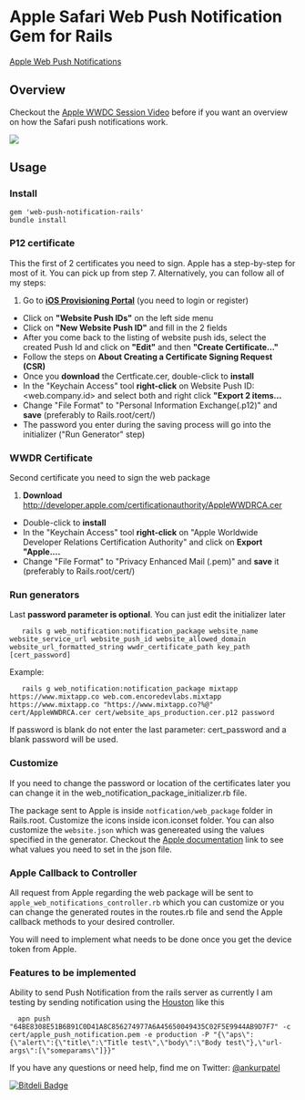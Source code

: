 Apple Safari Web Push Notification Gem for Rails
=================================

[Apple Web Push Notifications]

## Overview
Checkout the [Apple WWDC Session Video] before if you want an overview on how the Safari push notifications work.

<img src="http://www.xn--bdk.co/images/WebNotifications.png"/>

## Usage

### Install

```
gem 'web-push-notification-rails'
bundle install
```

### P12 certificate
This the first of 2 certificates you need to sign.
Apple has a step-by-step for most of it. You can pick up from step 7.
Alternatively, you can follow all of my steps:

1. Go to <b>[iOS Provisioning Portal]</b> (you need to login or register)
* Click on <b>"Website Push IDs"</b> on the left side menu
* Click on <b>"New Website Push ID"</b> and fill in the 2 fields
* After you come back to the listing of website push ids, select the created Push Id and click on <b>"Edit"</b> and then <b>"Create Certificate..."</b>
* Follow the steps on <b>About Creating a Certificate Signing Request (CSR)</b>
* Once you <b>download</b> the Certficate.cer, double-click to <b>install</b>
* In the "Keychain Access" tool <b>right-click</b> on Website Push ID: <web.company.id> and select both and right click <b>"Export 2 items...</b>
* Change "File Format" to "Personal Information Exchange(.p12)" and <b>save</b> (preferably to Rails.root/cert/)
* The password you enter during the saving process will go into the initializer ("Run Generator" step)

### WWDR Certificate
Second certificate you need to sign the web package

1. <b>Download</b> http://developer.apple.com/certificationauthority/AppleWWDRCA.cer
* Double-click to <b>install</b>
* In the "Keychain Access" tool <b>right-click</b> on "Apple Worldwide Developer Relations Certification Authority" and click on <b>Export "Apple....</b>
* Change "File Format" to "Privacy Enhanced Mail (.pem)" and <b>save</b> it (preferably to Rails.root/cert/)

### Run generators
Last <b>password parameter is optional</b>. You can just edit the initializer later
```
   rails g web_notification:notification_package website_name website_service_url website_push_id website_allowed_domain website_url_formatted_string wwdr_certificate_path key_path [cert_password]
```

Example:
```
   rails g web_notification:notification_package mixtapp https://www.mixtapp.co web.com.encoredevlabs.mixtapp https://www.mixtapp.co "https://www.mixtapp.co?%@" cert/AppleWWDRCA.cer cert/website_aps_production.cer.p12 password
```
If password is blank do not enter the last parameter: cert_password and a blank password will be used.

### Customize
If you need to change the password or location of the certificates later you can change it in the web_notification_package_initializer.rb file.

The package sent to Apple is inside `notfication/web_package` folder in Rails.root. Customize the icons inside icon.iconset folder. You can also customize the `website.json` which was genereated using the values specified in the generator. Checkout the [Apple documentation] link to see what values you need to set in the json file.

### Apple Callback to Controller
All request from Apple regarding the web package will be sent to `apple_web_notifications_controller.rb` which you can customize or you can change the generated routes in the routes.rb file and send the Apple callback methods to your desired controller.

You will need to implement what needs to be done once you get the device token from Apple.

### Features to be implemented
Ability to send Push Notification from the rails server as currently I am testing by sending notification using the [Houston] like this 
```
  apn push "64BE8308E51B6B91C0D41A8C856274977A6A45650049435C02F5E9944AB9D7F7" -c cert/apple_push_notification.pem -e production -P "{\"aps\":{\"alert\":{\"title\":\"Title test\",\"body\":\"Body test\"},\"url-args\":[\"someparams\"]}}"
```

If you have any questions or need help, find me on Twitter: [@ankurpatel]

[Apple Web Push Notifications]: https://developer.apple.com/notifications/safari-push-notifications/
[iOS Provisioning Portal]: https://developer.apple.com/devcenter/ios/index.action
[Apple WWDC Session Video]: https://developer.apple.com/wwdc/videos/index.php?id=614
[Apple documentation]: https://developer.apple.com/library/mac/documentation/NetworkingInternet/Conceptual/NotificationProgrammingGuideForWebsites/PushNotifications/PushNotifications.html
[@ankurpatel]: https://www.twitter.com/ankurpatel
[Houston]: https://github.com/nomad/houston

[![Bitdeli Badge](https://d2weczhvl823v0.cloudfront.net/ankurp/apple-web-push-notification-rails/trend.png)](https://bitdeli.com/free "Bitdeli Badge")

